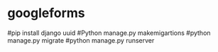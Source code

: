 # googleforms
#pip install django uuid
#Python manage.py makemigartions
#python manage.py migrate
#python manage.py runserver
